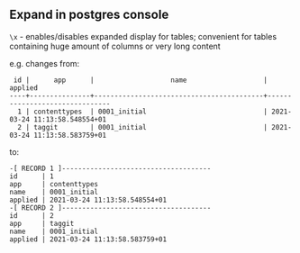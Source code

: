 ## Expand in postgres console 

`\x` - enables/disables expanded display for tables; convenient for tables containing huge amount of columns or very long content

e.g. changes from:
```
 id |      app      |                   name                   |            applied            
----+---------------+------------------------------------------+-------------------------------
  1 | contenttypes  | 0001_initial                             | 2021-03-24 11:13:58.548554+01
  2 | taggit        | 0001_initial                             | 2021-03-24 11:13:58.583759+01

```
to:
```
-[ RECORD 1 ]-------------------------------------
id      | 1
app     | contenttypes
name    | 0001_initial
applied | 2021-03-24 11:13:58.548554+01
-[ RECORD 2 ]-------------------------------------
id      | 2
app     | taggit
name    | 0001_initial
applied | 2021-03-24 11:13:58.583759+01
```